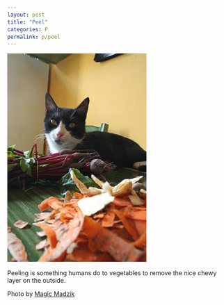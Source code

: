 ```yaml
---
layout: post
title: "Peel"
categories: P
permalink: p/peel
---
```


<img src="/images/p/peel.jpg">

Peeling is something humans do to vegetables to remove the nice chewy layer on the outside.

Photo by <a href="http://www.flickr.com/photos/cefeida/475784851/">Magic Madzik</a>